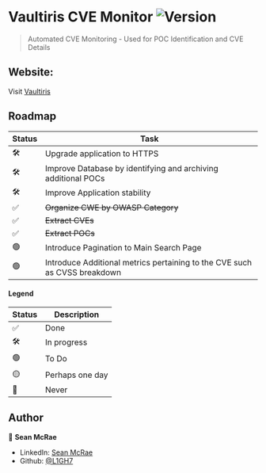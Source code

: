 
# Vaultiris CVE Monitor ![Version](https://img.shields.io/badge/version-1.0-blue.svg)

> Automated CVE Monitoring - Used for POC Identification and CVE Details

## Website: 

Visit [Vaultiris](http://vaultiris.com/Home)

## Roadmap

| Status | Task | 
|---|---|
| 🛠 | Upgrade application to HTTPS
| 🛠 | Improve Database by identifying and archiving additional POCs
| 🛠 | Improve Application stability
| ✅ | ~~Organize CWE by OWASP Category~~  
| ✅ | ~~Extract CVEs~~  
| ✅ | ~~Extract POCs~~  
| 🟢 | Introduce Pagination to Main Search Page
| 🟢 | Introduce Additional metrics pertaining to the CVE such as CVSS breakdown

#### Legend

| Status | Description |
|---|---|
| ✅ | Done |
| 🛠 | In progress |
| 🟢 | To Do | 
| 🟡 | Perhaps one day |
| 🔴 | Never  |

## Author

👤 **Sean McRae**

* LinkedIn: [Sean McRae](www.linkedin.com/in/mcrae-sean)
* Github: [@L1GH7](https://github.com/L1GH7/)
